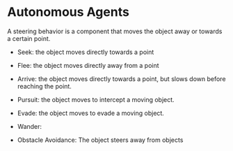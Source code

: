 # Autonomous Agents

A steering behavior is a component that moves the object away or towards a certain point.

- Seek: the object moves directly towards a point
- Flee: the object moves directly away from a point
- Arrive: the object moves directly towards a point, but slows down before reaching the point.

- Pursuit: the object moves to intercept a moving object.
- Evade: the object moves to evade a moving object.

- Wander: 

- Obstacle Avoidance: The object steers away from objects

```C#

```